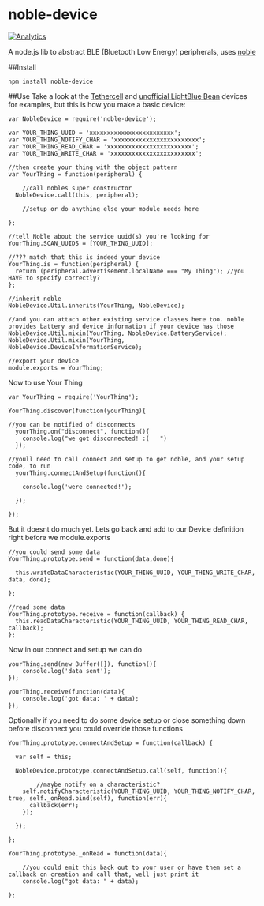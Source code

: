 noble-device
============

[![Analytics](https://ga-beacon.appspot.com/UA-56089547-1/sandeepmistry/noble-device?pixel)](https://github.com/igrigorik/ga-beacon)

A node.js lib to abstract BLE (Bluetooth Low Energy) peripherals, uses [noble](https://github.com/sandeepmistry/noble)

##Install
```
npm install noble-device
```

##Use
Take a look at the [Tethercell](https://github.com/sandeepmistry/node-tethercell/) and [unofficial LightBlue Bean](https://github.com/jacobrosenthal/ble-bean) devices for examples, but this is how you make a basic device:
```
var NobleDevice = require('noble-device');

var YOUR_THING_UUID = 'xxxxxxxxxxxxxxxxxxxxxxxx';
var YOUR_THING_NOTIFY_CHAR = 'xxxxxxxxxxxxxxxxxxxxxxxx';
var YOUR_THING_READ_CHAR = 'xxxxxxxxxxxxxxxxxxxxxxxx';
var YOUR_THING_WRITE_CHAR = 'xxxxxxxxxxxxxxxxxxxxxxxx';

//then create your thing with the object pattern
var YourThing = function(peripheral) {

	//call nobles super constructor
  NobleDevice.call(this, peripheral);
	
	//setup or do anything else your module needs here
  
};

//tell Noble about the service uuid(s) you're looking for
YourThing.SCAN_UUIDS = [YOUR_THING_UUID];

//??? match that this is indeed your device
YourThing.is = function(peripheral) {
  return (peripheral.advertisement.localName === "My Thing"); //you HAVE to specify correctly?
};

//inherit noble
NobleDevice.Util.inherits(YourThing, NobleDevice);

//and you can attach other existing service classes here too. noble provides battery and device information if your device has those
NobleDevice.Util.mixin(YourThing, NobleDevice.BatteryService);
NobleDevice.Util.mixin(YourThing, NobleDevice.DeviceInformationService);

//export your device
module.exports = YourThing;
```

Now to use Your Thing
```
var YourThing = require('YourThing');

YourThing.discover(function(yourThing){

//you can be notified of disconnects
  yourThing.on("disconnect", function(){
    console.log("we got disconnected! :(   ")
  });

//youll need to call connect and setup to get noble, and your setup code, to run
  yourThing.connectAndSetup(function(){

	console.log('were connected!');

  });

});
```

But it doesnt do much yet. Lets go back and add to our Device definition right before we module.exports

```
//you could send some data
YourThing.prototype.send = function(data,done){

  this.writeDataCharacteristic(YOUR_THING_UUID, YOUR_THING_WRITE_CHAR, data, done);

};

//read some data
YourThing.prototype.receive = function(callback) {
  this.readDataCharacteristic(YOUR_THING_UUID, YOUR_THING_READ_CHAR, callback);
};
```


Now in our connect and setup we can do
```
yourThing.send(new Buffer([]), function(){
	console.log('data sent');
});

yourThing.receive(function(data){
	console.log('got data: ' + data);
});
```

Optionally if you need to do some device setup or close something down before disconnect you could override those functions
```
YourThing.prototype.connectAndSetup = function(callback) {

  var self = this;

  NobleDevice.prototype.connectAndSetup.call(self, function(){

		//maybe notify on a characteristic?
    self.notifyCharacteristic(YOUR_THING_UUID, YOUR_THING_NOTIFY_CHAR, true, self._onRead.bind(self), function(err){
      callback(err);
    });

  });

};

YourThing.prototype._onRead = function(data){

	//you could emit this back out to your user or have them set a callback on creation and call that, well just print it
	console.log("got data: " + data);

};
```
